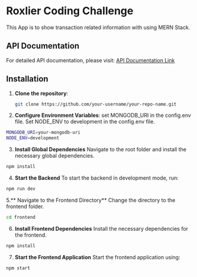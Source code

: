 # Roxlier Coding Challenge

This App is to show transaction related information with using MERN Stack.

## API Documentation

For detailed API documentation, please visit: [API Documentation Link](#)

## Installation

1. **Clone the repository**:

   ```bash
   git clone https://github.com/your-username/your-repo-name.git

2. **Configure Environment Variables**:
set MONGODB_URI in the config.env file.
Set NODE_ENV to development in the config.env file.

```bash
MONGODB_URI=your-mongodb-uri
NODE_ENV=development
```

3. **Install Global Dependencies**
Navigate to the root folder and install the necessary global dependencies.
```bash
npm install
```

4. **Start the Backend**
To start the backend in development mode, run:
```bash
npm run dev
```

5.** Navigate to the Frontend Directory**
Change the directory to the frontend folder.
```bash
cd frontend
```
6. **Install Frontend Dependencies**
Install the necessary dependencies for the frontend.
```bash
npm install
```

7. **Start the Frontend Application**
Start the frontend application using:

```bash
npm start
```

